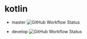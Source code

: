# kotlin 

- master
![GitHub Workflow Status](https://img.shields.io/github/workflow/status/cscs8/hello-kotlin/Java%20CI)

- develop
![GitHub Workflow Status](https://img.shields.io/github/workflow/status/cscs8/hello-kotlin/Java%20CI/develop)
